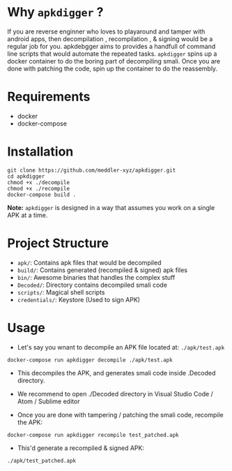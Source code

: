 
# Why `apkdigger` ?
If you are reverse enginner who loves to playaround and tamper with android apps, then decompilation , recompilation , & signing would be a regular job for you. apkdebgger aims to provides a handfull of command line scripts that would automate the repeated tasks. 
`apkdigger` spins up a docker container to do the boring part of decompiling smali. 
Once you are done with patching the code, spin up the container to do the reassembly.

# Requirements
-   docker
-   docker-compose

# Installation
```
git clone https://github.com/meddler-xyz/apkdigger.git
cd apkdigger
chmod +x ./decompile
chmod +x ./recompile
docker-compose build .
```
**Note:**
`apkdigger` is designed in a way that assumes you work on a single APK at a time.


# Project Structure
-   `apk/`: Contains apk files that would be decompiled
-   `build/`: Contains generated (recompiled & signed) apk files
-   `bin/`: Awesome binaries that handles the complex stuff
-   `Decoded/`: Directory contains decompiled smali code 
-   `scripts/`: Magical shell scripts 
-   `credentials/`: Keystore (Used to sign APK) 


# Usage

-   Let's say you wnant to decompile an APK file located at: `./apk/test.apk`

```docker-compose run apkdigger decompile ./apk/test.apk```

-   This decompiles the APK, and generates smali code inside .Decoded directory.

-   We recommend to open ./Decoded directory in Visual Studio Code / Atom / Sublime editor

-   Once you are done with tampering / patching the smali code, recompile the APK:

```docker-compose run apkdigger recompile test_patched.apk```

-   This'd generate a recompiled & signed APK:

`./apk/test_patched.apk`


